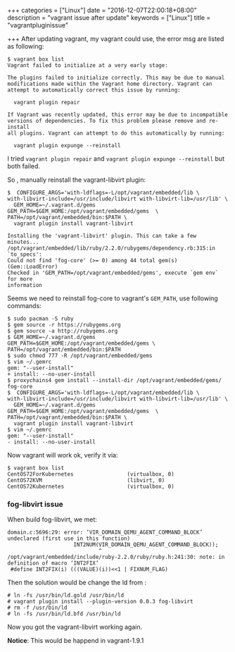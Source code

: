 +++
categories = ["Linux"]
date = "2016-12-07T22:00:18+08:00"
description = "vagrant issue after update"
keywords = ["Linux"]
title = "vagrantpluginissue"

+++
After updating vagrant, my vagrant could use, the error msg are listed as
following:    

```
$ vagrant box list
Vagrant failed to initialize at a very early stage:

The plugins failed to initialize correctly. This may be due to manual
modifications made within the Vagrant home directory. Vagrant can
attempt to automatically correct this issue by running:

  vagrant plugin repair

If Vagrant was recently updated, this error may be due to incompatible
versions of dependencies. To fix this problem please remove and re-install
all plugins. Vagrant can attempt to do this automatically by running:

  vagrant plugin expunge --reinstall

```
I tried `vagrant plugin repair` and `vagrant plugin expunge --reinstall` but
both failed.     

So , manually reinstall the vagrant-libvirt plugin:    

```
$  CONFIGURE_ARGS='with-ldflags=-L/opt/vagrant/embedded/lib \
with-libvirt-include=/usr/include/libvirt with-libvirt-lib=/usr/lib' \
  GEM_HOME=~/.vagrant.d/gems GEM_PATH=$GEM_HOME:/opt/vagrant/embedded/gems  \
PATH=/opt/vagrant/embedded/bin:$PATH \
  vagrant plugin install vagrant-libvirt

Installing the 'vagrant-libvirt' plugin. This can take a few minutes...
/opt/vagrant/embedded/lib/ruby/2.2.0/rubygems/dependency.rb:315:in `to_specs':
Could not find 'fog-core' (>= 0) among 44 total gem(s) (Gem::LoadError)
Checked in 'GEM_PATH=/opt/vagrant/embedded/gems', execute `gem env` for more
information
```
Seems we need to reinstall fog-core to vagrant's `GEM_PATH`, use following
commands:    

```
$ sudo pacman -S ruby
$ gem source -r https://rubygems.org
$ gem source -a http://rubygems.org
$ GEM_HOME=~/.vagrant.d/gems GEM_PATH=$GEM_HOME:/opt/vagrant/embedded/gems \
PATH=/opt/vagrant/embedded/bin:$PATH
$ sudo chmod 777 -R /opt/vagrant/embedded/gems
$ vim ~/.gemrc
gem: "--user-install"
+ install: --no-user-install
$ proxychains4 gem install --install-dir /opt/vagrant/embedded/gems/ fog-core
$  CONFIGURE_ARGS='with-ldflags=-L/opt/vagrant/embedded/lib \
with-libvirt-include=/usr/include/libvirt with-libvirt-lib=/usr/lib' \
  GEM_HOME=~/.vagrant.d/gems GEM_PATH=$GEM_HOME:/opt/vagrant/embedded/gems  \
PATH=/opt/vagrant/embedded/bin:$PATH \
  vagrant plugin install vagrant-libvirt
$ vim ~/.gemrc
gem: "--user-install"
- install: --no-user-install
```
Now vagrant will work ok, verify it via:    

```
$ vagrant box list
CentOS72ForKubernetes                 (virtualbox, 0)
CentOS72KVM                           (libvirt, 0)
CentOS72Kubernetes                    (virtualbox, 0)
```

### fog-libvirt issue
When build fog-libvirt, we met:    

```
domain.c:5696:29: error: ‘VIR_DOMAIN_QEMU_AGENT_COMMAND_BLOCK’ undeclared (first use in this function)
                     INT2NUM(VIR_DOMAIN_QEMU_AGENT_COMMAND_BLOCK));
                             ^
/opt/vagrant/embedded/include/ruby-2.2.0/ruby/ruby.h:241:30: note: in definition of macro ‘INT2FIX’
 #define INT2FIX(i) (((VALUE)(i))<<1 | FIXNUM_FLAG)
```
Then the solution would be change the ld from :    

```
# ln -fs /usr/bin/ld.gold /usr/bin/ld
# vagrant plugin install --plugin-version 0.0.3 fog-libvirt
# rm -f /usr/bin/ld
# ln -fs /usr/bin/ld.bfd /usr/bin/ld
```
Now you got the vagrant-libvirt working again.   

**Notice**: This would be happend in vagrant-1.9.1

